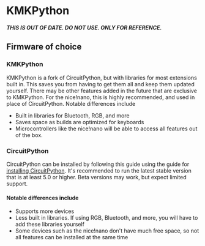 # KMKPython

***THIS IS OUT OF DATE. DO NOT USE. ONLY FOR REFERENCE.***

## Firmware of choice
### KMKPython
KMKPython is a fork of CircuitPython, but with libraries for most extensions
built in. This saves you from having to get them all and keep them updated 
yourself. There may be other features added in the future that are exclusive to 
KMKPython. For the nice!nano, this is highly recommended, and used in place of 
CircuitPython.
Notable differences include
- Built in libraries for Bluetooth, RGB, and more
- Saves space as builds are optimized for keyboards
- Microcontrollers like the nice!nano will be able to access all features out of
the box.

### CircuitPython
CircuitPython can be installed by following this guide using the guide
for [installing CircuitPython](https://learn.adafruit.com/welcome-to-circuitpython/installing-circuitpython). 
It's recommended to run the latest stable version that is at least 5.0 or higher.
Beta versions may work, but expect limited support.
#### Notable differences include
 - Supports more devices
 - Less built in libraries. If using RGB, Bluetooth, and more, you will have to
 add these libraries yourself
 - Some devices such as the nice!nano don't have much free space, so not all 
 features can be installed at the same time

